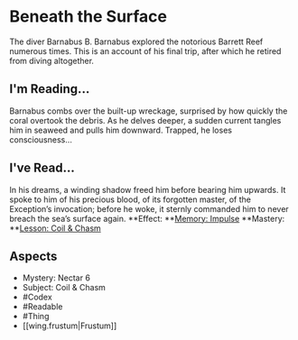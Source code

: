 # Beneath the Surface
The diver Barnabus B. Barnabus explored the notorious Barrett Reef numerous times. This is an account of his final trip, after which he retired from diving altogether.
## I'm Reading...
Barnabus combs over the built-up wreckage, surprised by how quickly the coral overtook the debris. As he delves deeper, a sudden current tangles him in seaweed and pulls him downward. Trapped, he loses consciousness…
## I've Read...
In his dreams, a winding shadow freed him before bearing him upwards. It spoke to him of his precious blood, of its forgotten master, of the Exception’s invocation; before he woke, it sternly commanded him to never breach the sea’s surface again.
**Effect: **[Memory: Impulse](https://uadaf.theevilroot.xyz/rowenarium/element/mem.impulse)
**Mastery: **[Lesson: Coil & Chasm](https://uadaf.theevilroot.xyz/rowenarium/element/x.coil.chasm)
## Aspects
- Mystery: Nectar 6
- Subject: Coil & Chasm
- #Codex
- #Readable
- #Thing
- [[wing.frustum|Frustum]]